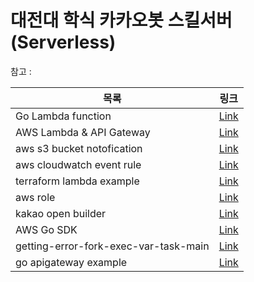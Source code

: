 # 대전대 학식 카카오봇 스킬서버 (Serverless)

참고 :

| 목록                                  | 링크                                                                                                                              |
| ------------------------------------- | --------------------------------------------------------------------------------------------------------------------------------- |
| Go Lambda function                    | [Link](https://docs.aws.amazon.com/ko_kr/lambda/latest/dg/golang-handler.html)                                                    |
| AWS Lambda & API Gateway              | [Link](https://learn.hashicorp.com/tutorials/terraform/lambda-api-gateway)                                                        |
| aws s3 bucket notofication            | [Link](https://registry.terraform.io/providers/hashicorp/aws/latest/docs/resources/s3_bucket_notification)                        |
| aws cloudwatch event rule             | [Link](https://registry.terraform.io/providers/hashicorp/aws/latest/docs/resources/cloudwatch_event_rule)                         |
| terraform lambda example              | [Link](https://github.com/snsinfu/terraform-lambda-example)                                                                       |
| aws role                              | [Link](https://www.notion.so/IAM-ec1e72d874b540448401d7523693f3bb)                                                                |
| kakao open builder                    | [Link](https://i.kakao.com/docs/getting-started-overview#%EC%98%A4%ED%94%88%EB%B9%8C%EB%8D%94-%EC%86%8C%EA%B0%9C)                 |
| AWS Go SDK                            | [Link](https://aws.github.io/aws-sdk-go-v2/docs/getting-started/)                                                                 |
| getting-error-fork-exec-var-task-main | [Link](https://stackoverflow.com/questions/58133166/getting-error-fork-exec-var-task-main-no-such-file-or-directory-while-execut) |
| go apigateway example                 | [Link](https://github.com/serverless/examples/blob/master/aws-golang-http-get-post/postFolder/postExample.go)                     |
